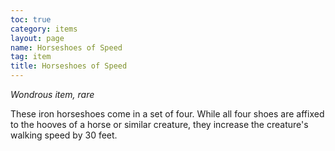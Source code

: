 ```yaml
---
toc: true
category: items
layout: page
name: Horseshoes of Speed
tag: item
title: Horseshoes of Speed 
---
```

_Wondrous item, rare_ 

These iron horseshoes come in a set of four. While all four shoes are affixed to the hooves of a horse or similar creature, they increase the creature's walking speed by 30 feet.